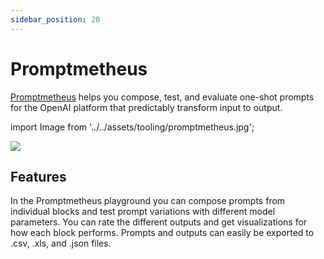 ```yaml
---
sidebar_position: 20
---
```


# Promptmetheus

[Promptmetheus](https://promptmetheus.com) helps you compose, test, and evaluate one-shot prompts for the OpenAI platform that predictably transform input to output.

import Image from '../../assets/tooling/promptmetheus.jpg';

<div style={{textAlign: 'center'}}>
  <img src={Image} style={{width: "750px"}} />
</div>

## Features

In the Promptmetheus playground you can compose prompts from individual blocks and test prompt variations with different model parameters. You can rate the different outputs and get visualizations for how each block performs. Prompts and outputs can easily be exported to .csv, .xls, and .json files. 
